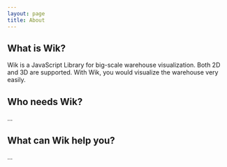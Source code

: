 ```yaml
---
layout: page
title: About
---
```


## What is Wik?

Wik is a JavaScript Library for big-scale warehouse visualization. Both 2D and 3D are supported. With Wik, you would visualize the warehouse very easily.

## Who needs Wik?

...

## What can Wik help you?

...
